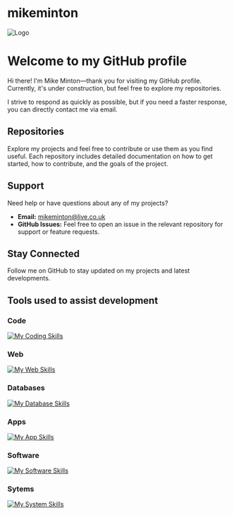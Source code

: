 
# mikeminton  

![Logo](https://mikeminton.xyz/media/github-mikemintonuk.png)

# Welcome to my GitHub profile

Hi there! I'm Mike Minton—thank you for visiting my GitHub profile. Currently, it's under construction, but feel free to explore my repositories.

I strive to respond as quickly as possible, but if you need a faster response, you can directly contact me via email.

## Repositories

Explore my projects and feel free to contribute or use them as you find useful. Each repository includes detailed documentation on how to get started, how to contribute, and the goals of the project.

## Support

Need help or have questions about any of my projects?

- **Email:** <mikeminton@live.co.uk>
- **GitHub Issues:** Feel free to open an issue in the relevant repository for support or feature requests.

## Stay Connected

Follow me on GitHub to stay updated on my projects and latest developments.

## Tools used to assist development

### Code

<a href = "https://skillicons.dev" target = "_blank"><img src = "https://skillicons.dev/icons?i=bots,dotnet,c,cpp,cs,dart,flutter,python,codepen,java,github,git&theme=light" alt = "My Coding Skills"></a>

### Web

<a href="https://skillicons.dev" target="_blank"><img src="https://skillicons.dev/icons?i=html,htmx,css,js,jquery,nodejs,ts,php,flask,postman,wordpress,bootstrap,laravel,django&theme=light" alt="My Web Skills"></a>

### Databases

<a href="https://skillicons.dev" target="_blank"><img src="https://skillicons.dev/icons?i=mysql,mongodb,postgres,sqlite,firebase&theme=light" alt="My Database Skills"></a>

### Apps

<a href = "https://skillicons.dev" target = "_blank"><img src = "https://skillicons.dev/icons?i=dotnet,dart,flutter,androidstudio,apple,materialui&theme=light" alt = "My App Skills"></a>

### Software

<a href="https://skillicons.dev" target="_blank"><img src="https://skillicons.dev/icons?i=vscode,visualstudio,androidstudio,idea,ps,ai,xd,pr,figma&theme=light" alt="My Software Skills"></a>

### Sytems

<a href = "https://skillicons.dev" target = "_blank"><img src = "https://skillicons.dev/icons?i=aws,gcp,azure,cloudflare,codepen,devto,fastapi,selenium,svg&theme=light" alt = "My System Skills"></a>
